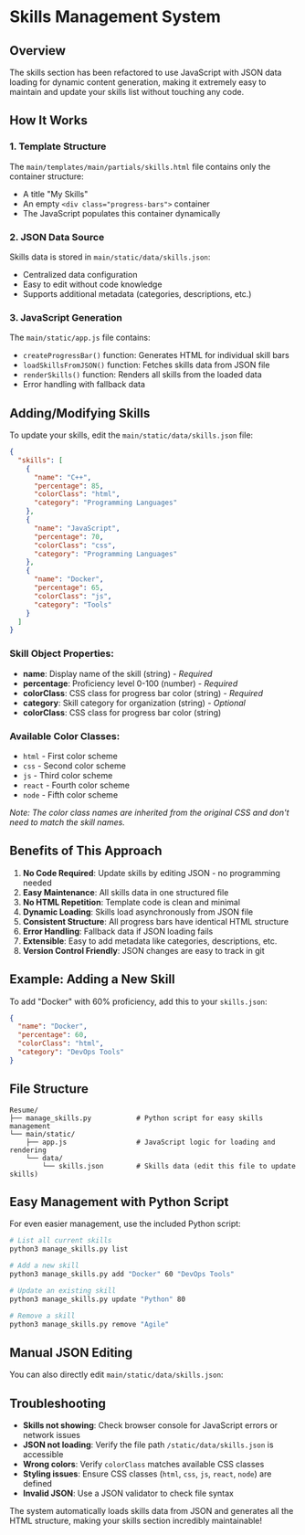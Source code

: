 # Skills Management System

## Overview

The skills section has been refactored to use JavaScript with JSON data loading for dynamic content generation, making it extremely easy to maintain and update your skills list without touching any code.

## How It Works

### 1. Template Structure
The `main/templates/main/partials/skills.html` file contains only the container structure:
- A title "My Skills"  
- An empty `<div class="progress-bars">` container
- The JavaScript populates this container dynamically

### 2. JSON Data Source
Skills data is stored in `main/static/data/skills.json`:
- Centralized data configuration
- Easy to edit without code knowledge
- Supports additional metadata (categories, descriptions, etc.)

### 3. JavaScript Generation
The `main/static/app.js` file contains:
- `createProgressBar()` function: Generates HTML for individual skill bars
- `loadSkillsFromJSON()` function: Fetches skills data from JSON file
- `renderSkills()` function: Renders all skills from the loaded data
- Error handling with fallback data

## Adding/Modifying Skills

To update your skills, edit the `main/static/data/skills.json` file:

```json
{
  "skills": [
    {
      "name": "C++",
      "percentage": 85,
      "colorClass": "html",
      "category": "Programming Languages"
    },
    {
      "name": "JavaScript",
      "percentage": 70,
      "colorClass": "css",
      "category": "Programming Languages"
    },
    {
      "name": "Docker",
      "percentage": 65,
      "colorClass": "js",
      "category": "Tools"
    }
  ]
}
```

### Skill Object Properties:
- **name**: Display name of the skill (string) - *Required*
- **percentage**: Proficiency level 0-100 (number) - *Required*
- **colorClass**: CSS class for progress bar color (string) - *Required*
- **category**: Skill category for organization (string) - *Optional*
- **colorClass**: CSS class for progress bar color (string)

### Available Color Classes:
- `html` - First color scheme
- `css` - Second color scheme  
- `js` - Third color scheme
- `react` - Fourth color scheme
- `node` - Fifth color scheme

*Note: The color class names are inherited from the original CSS and don't need to match the skill names.*

## Benefits of This Approach

1. **No Code Required**: Update skills by editing JSON - no programming needed
2. **Easy Maintenance**: All skills data in one structured file
3. **No HTML Repetition**: Template code is clean and minimal
4. **Dynamic Loading**: Skills load asynchronously from JSON file
5. **Consistent Structure**: All progress bars have identical HTML structure
6. **Error Handling**: Fallback data if JSON loading fails
7. **Extensible**: Easy to add metadata like categories, descriptions, etc.
8. **Version Control Friendly**: JSON changes are easy to track in git

## Example: Adding a New Skill

To add "Docker" with 60% proficiency, add this to your `skills.json`:

```json
{
  "name": "Docker",
  "percentage": 60,
  "colorClass": "html",
  "category": "DevOps Tools"
}
```

## File Structure

```
Resume/
├── manage_skills.py           # Python script for easy skills management
└── main/static/
    ├── app.js                 # JavaScript logic for loading and rendering
    └── data/
        └── skills.json        # Skills data (edit this file to update skills)
```

## Easy Management with Python Script

For even easier management, use the included Python script:

```bash
# List all current skills
python3 manage_skills.py list

# Add a new skill
python3 manage_skills.py add "Docker" 60 "DevOps Tools"

# Update an existing skill
python3 manage_skills.py update "Python" 80

# Remove a skill
python3 manage_skills.py remove "Agile"
```

## Manual JSON Editing

You can also directly edit `main/static/data/skills.json`:

## Troubleshooting

- **Skills not showing**: Check browser console for JavaScript errors or network issues
- **JSON not loading**: Verify the file path `/static/data/skills.json` is accessible
- **Wrong colors**: Verify `colorClass` matches available CSS classes
- **Styling issues**: Ensure CSS classes (`html`, `css`, `js`, `react`, `node`) are defined
- **Invalid JSON**: Use a JSON validator to check file syntax

The system automatically loads skills data from JSON and generates all the HTML structure, making your skills section incredibly maintainable!

